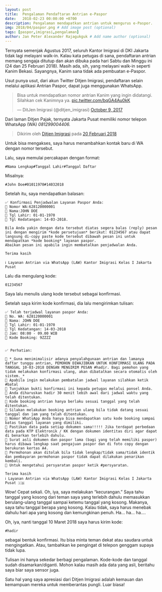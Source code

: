 ```yaml
---
layout: post
title:  Pengalaman Pendaftaran Antrian e-Paspor
date:   2018-02-23 00:00:00 +0700
description: Pengalaman mendapatkan antrian untuk mengurus e-Paspor.
img: 2018/04/paspor.png # Add image post (optional)
tags: [paspor,imigrasi,pengalaman]
author: Jan Peter Alexander Rajagukguk # Add name author (optional)
---
```


Ternyata semenjak Agustus 2017, seluruh Kantor Imigrasi di DKI Jakarta tidak lagi melayani walk-in. Kalau kata petugas di sana, pendaftaran antrian memang sengaja ditutup dan akan dibuka pada hari Sabtu dan Minggu ini (24 dan 25 Februari 2018). Masih ada, sih, yang melayani walk-in seperti Kanim Bekasi. Sayangnya, Kanim sana tidak ada pembuatan e-Paspor.

Usut punya usut, dari akun Twitter Ditjen Imigrasi, pendaftaran selain melalui aplikasi Antrian Paspor, dapat juga menggunakan WhatsApp.

<blockquote class="twitter-tweet"><p lang="in" dir="ltr">Bisa untuk mendapatkan nomor antrian Kanim yang ingin didatangi. Silahkan cek Kanimnya ya. <a href="https://t.co/bqGA4Au0kK">pic.twitter.com/bqGA4Au0kK</a></p>&mdash; DitJen Imigrasi (@ditjen_imigrasi) <a href="https://twitter.com/ditjen_imigrasi/status/917345710328221696?ref_src=twsrc%5Etfw">October 9, 2017</a></blockquote> <script async src="https://platform.twitter.com/widgets.js" charset="utf-8"></script>

Dari laman Ditjen Pajak, ternyata Jakarta Pusat memiliki nomor telepon WhatsApp (WA) *081299004406.*

<div class="fb-post" data-href="https://www.facebook.com/DitjenImigrasi/photos/pcb.982676431880191/982676411880193/?type=3&amp;theater" data-width="500" data-show-text="true"><blockquote cite="https://www.facebook.com/DitjenImigrasi/photos/a.364789467002227.1073741828.128846680596508/982676411880193/?type=3" class="fb-xfbml-parse-ignore">Dikirim oleh <a href="https://www.facebook.com/DitjenImigrasi/">Ditjen Imigrasi</a> pada&nbsp;<a href="https://www.facebook.com/DitjenImigrasi/photos/a.364789467002227.1073741828.128846680596508/982676411880193/?type=3">20 Februari 2018</a></blockquote></div>

Untuk bisa mengakses, saya harus menambahkan kontak baru di WA dengan nomor tersebut.

Lalu, saya memulai percakapan dengan format:

```
#Nama Lengkap#Tanggal Lahir#Tanggal Daftar
```

Misalnya:

```
#John Doe#01011970#14032018
```
Setelah itu, saya mendapatkan balasan:

```
✅ Konfirmasi Penjadwalan Layanan Paspor Anda:
🔹 Nomor WA:628120000001
🔹 Nama:JOHN DOE
🔹 Tgl Lahir: 01-01-1970
🔹 Tgl Kedatangan: 14-03-2018.

Bila Anda yakin dengan data tersebut diatas segera balas (reply) pesan ini dengan mengirim *kode persetujuan* berikut: 01234567 atau dapat langsung di-copy paste kode tersebut dibawah pesan ini untuk mendapatkan *kode booking* layanan paspor.
Abaikan pesan ini apabila ingin membatalkan penjadwalan Anda.

Terima kasih

ℹ Layanan Antrian via WhatsApp (LAW) Kantor Imigrasi Kelas I Jakarta Pusat
```
Lalu dia mengulang kode:

```
01234567
```
Saya lalu menulis ulang kode tersebut sebagai konfirmasi.

Setelah saya kirim kode konfirmasi, dia lalu mengirimkan tulisan:
```
✅ Telah terjadwal layanan paspor Anda:
🔸 No. WA: 628120000001
🔸 Nama: JOHN DOE
🔸 Tgl Lahir: 01-01-1970
🔸 Tgl Kedatangan: 14-03-2018
🔸 Jam: 08:00 - 09.00 WIB
🔸 Kode Booking: 9ZZZZ


✅ Perhatian:

🔴 *_Guna menimimalisir adanya penyalahgunaan antrian dan lamanya daftar tunggu antrian, PEMOHON DIWAJIBKAN UNTUK KONFIRMASI ULANG PADA TANGGAL 10-03-2018 DENGAN MENGIRIM PESAN #hadir. Bagi pemohon yang tidak melakukan konfirmasi ulang, akan dibatalkan secara otomatis oleh sistem._*
🔹 Apabila ingin melakukan pembatalan jadwal layanan silahkan ketik #batal
🔹 Tunjukkan bukti konfirmasi ini kepada petugas melalui ponsel Anda.
🔹 Anda diharuskan hadir 30 menit lebih awal dari jadwal waktu yang telah ditentukan.
🔹 Kode booking antrian hanya berlaku sesuai tanggal yang telah ditentukan.
🔹 Silakan melakukan booking antrian ulang bila tidak datang sesuai tanggal dan jam yang telah ditentukan.
🔹 Nomor WhatsApp Anda hanya bisa mendapatkan satu kode booking sampai batas tanggal layanan yang dimiliki.
🔹 Pastikan data pada setiap dokumen sama!!!!! Jika terdapat perbedaan data pada KTP Elektronik / KK dengan dokumen identitas diri agar dapat di benarkan terlebih dahulu.
🔹 Surat asli dokumen dan paspor lama (bagi yang telah memiliki paspor) harus dibawa lengkap saat pengajuan paspor dan di foto copy dengan berukuran kertas A4.
🔹 Permohonan akan ditolak bila tidak lengkap/tidak sama/tidak identik  dan pembayaran permohonan paspor tidak dapat dilakukan penarikan kembali.
🔹 Untuk mengetahui persyaratan paspor ketik #persyaratan.

Terima kasih
ℹ Layanan Antrian via WhatsApp (LAW) Kantor Imigrasi Kelas I Jakarta Pusat 🇮🇩
```
Wow! Cepat sekali. Oh, iya, saya melakukan “kecurangan.” Saya tahu tanggal yang kosong dari teman saya yang terlebih dahulu memasukkan berulang-ulang tanggal sampai ketemu tanggal yang kosong. Makanya, saya tahu tanggal berapa yang kosong. Kalau tidak, saya harus menebak dahulu hari apa yang kosong dan kemungkinan penuh. Ha… ha… ha….

Oh, iya, nanti tanggal 10 Maret 2018 saya harus kirim kode:

```
#hadir
```

sebagai bentuk konfirmasi. Itu bisa minta teman dekat atau saudara untuk mengingatkan. Atau, tambahkan ke pengingat di telepon genggam supaya tidak lupa.

Tulisan ini hanya sekedar berbagi pengalaman. Kode-kode dan tanggal sudah disamarkan/diganti. Mohon kalau masih ada data yang asli, beritahu saya biar saya sensor juga.

Satu hal yang saya apresiasi dari Ditjen Imigrasi adalah kemauan dan kemampuan mereka untuk memberantas pungli. Luar biasa!

<div id="fb-root"></div>
<script>(function(d, s, id) {
  var js, fjs = d.getElementsByTagName(s)[0];
  if (d.getElementById(id)) return;
  js = d.createElement(s); js.id = id;
  js.src = 'https://connect.facebook.net/id_ID/sdk.js#xfbml=1&version=v2.12';
  fjs.parentNode.insertBefore(js, fjs);
}(document, 'script', 'facebook-jssdk'));</script>
